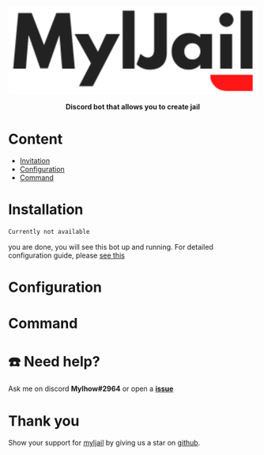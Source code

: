 <div>
  <p align="center">
    <a href="https://github.com/dgascon/Myljail" target="_blank" rel="nofollow">
      <img src="assets/logo/logo.svg" width="546" />
    </a>
  </p>
  
  <p align="center">
    <b> Discord bot that allows you to create jail </b>
  </p>
</div>

# Content

- [Invitation](#invitation)
- [Configuration](#configuration)
- [Command](#command)

# Installation

```bash
Currently not available
```

you are done, you will see this bot up and running. For detailed configuration guide, please [see this](#configuration)

# Configuration

# Command
# ☎️ Need help?

Ask me on discord **Mylhow#2964** or open a **[issue](https://github.com/dgascon/Myljail/issues)**

# Thank you

Show your support for [myljail](https://github.com/dgascon/Myljail) by giving us a star on [github](https://github.com/dgascon/Myljail).
